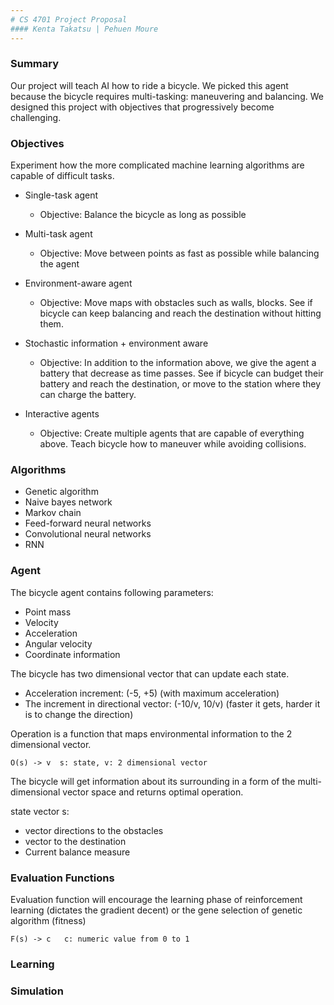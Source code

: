 ```yaml
---
# CS 4701 Project Proposal
#### Kenta Takatsu | Pehuen Moure
---
```

### Summary
Our project will teach AI how to ride a bicycle.
We picked this agent because the bicycle requires multi-tasking: maneuvering and balancing. We designed this project with objectives that progressively become challenging.

### Objectives
Experiment how the more complicated machine learning algorithms are capable of difficult tasks.
- Single-task agent
  * Objective: Balance the bicycle as long as possible


- Multi-task agent
  * Objective: Move between points as fast as possible while balancing the agent


- Environment-aware agent
  * Objective: Move maps with obstacles such as walls, blocks. See if bicycle can keep balancing and reach the destination without hitting them.


- Stochastic information + environment aware
  * Objective: In addition to the information above, we give the agent a battery that decrease as time passes. See if bicycle can budget their battery and reach the destination, or move to the station where they can charge the battery.


- Interactive agents
  * Objective: Create multiple agents that are capable of everything above. Teach bicycle how to maneuver while avoiding collisions.


### Algorithms
  * Genetic algorithm
  * Naive bayes network
  * Markov chain
  * Feed-forward neural networks
  * Convolutional neural networks
  * RNN



### Agent
The bicycle agent contains following parameters:
  * Point mass
  * Velocity
  * Acceleration
  * Angular velocity
  * Coordinate information


The bicycle has two dimensional vector that can update each state.
  * Acceleration increment: (-5, +5) (with maximum acceleration)
  * The increment in directional vector: (-10/v, 10/v) (faster it gets, harder it is to change the direction)

Operation is a function that maps environmental information to the 2 dimensional vector.


```
O(s) -> v  s: state, v: 2 dimensional vector
```

The bicycle will get information about its surrounding in a form of the multi-dimensional vector space and returns optimal operation.


state vector s:
  * vector directions to the obstacles
  * vector to the destination
  * Current balance measure



### Evaluation Functions
Evaluation function will encourage the learning phase of reinforcement learning (dictates the gradient decent) or the gene selection of genetic algorithm (fitness)


```
F(s) -> c   c: numeric value from 0 to 1
```

### Learning

### Simulation
